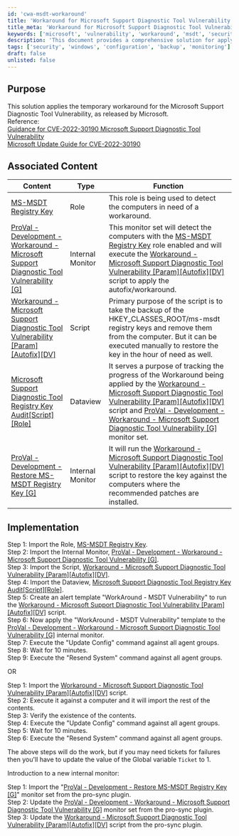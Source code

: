 ```yaml
---
id: 'cwa-msdt-workaround'
title: 'Workaround for Microsoft Support Diagnostic Tool Vulnerability'
title_meta: 'Workaround for Microsoft Support Diagnostic Tool Vulnerability'
keywords: ['microsoft', 'vulnerability', 'workaround', 'msdt', 'security']
description: 'This document provides a comprehensive solution for applying a temporary workaround for the Microsoft Support Diagnostic Tool Vulnerability (CVE-2022-30190) as released by Microsoft. It includes detailed implementation steps and associated content for monitoring and restoring registry keys.'
tags: ['security', 'windows', 'configuration', 'backup', 'monitoring']
draft: false
unlisted: false
---
```

## Purpose

This solution applies the temporary workaround for the Microsoft Support Diagnostic Tool Vulnerability, as released by Microsoft.  
Reference:  
[Guidance for CVE-2022-30190 Microsoft Support Diagnostic Tool Vulnerability](https://msrc-blog.microsoft.com/2022/05/30/guidance-for-cve-2022-30190-microsoft-support-diagnostic-tool-vulnerability/)  
[Microsoft Update Guide for CVE-2022-30190](https://msrc.microsoft.com/update-guide/en-US/vulnerability/CVE-2022-30190)

## Associated Content

| Content                                                                                                           | Type          | Function                                                                                                                                                                                                                                      |
|-------------------------------------------------------------------------------------------------------------------|---------------|-----------------------------------------------------------------------------------------------------------------------------------------------------------------------------------------------------------------------------------------------|
| [MS-MSDT Registry Key](https://proval.itglue.com/DOC-5078775-10072204)                                         | Role          | This role is being used to detect the computers in need of a workaround.                                                                                                                                                                   |
| [ProVal - Development - Workaround - Microsoft Support Diagnostic Tool Vulnerability [G]](https://proval.itglue.com/DOC-5078775-10072205) | Internal Monitor | This monitor set will detect the computers with the [MS-MSDT Registry Key](https://proval.itglue.com/DOC-5078775-10072204) role enabled and will execute the [Workaround - Microsoft Support Diagnostic Tool Vulnerability [Param][Autofix][DV]](https://proval.itglue.com/DOC-5078775-10072208) script to apply the autofix/workaround. |
| [Workaround - Microsoft Support Diagnostic Tool Vulnerability [Param][Autofix][DV]](https://proval.itglue.com/DOC-5078775-10072208) | Script        | Primary purpose of the script is to take the backup of the HKEY_CLASSES_ROOT/ms-msdt registry keys and remove them from the computer. But it can be executed manually to restore the key in the hour of need as well.                      |
| [Microsoft Support Diagnostic Tool Registry Key Audit[Script][Role]](https://proval.itglue.com/DOC-5078775-10072206) | Dataview      | It serves a purpose of tracking the progress of the Workaround being applied by the [Workaround - Microsoft Support Diagnostic Tool Vulnerability [Param][Autofix][DV]](https://proval.itglue.com/DOC-5078775-10072208) script and [ProVal - Development - Workaround - Microsoft Support Diagnostic Tool Vulnerability [G]](https://proval.itglue.com/DOC-5078775-10072205) monitor set. |
| [ProVal - Development - Restore MS-MSDT Registry Key [G]](https://proval.itglue.com/DOC-5078775-10206203)       | Internal Monitor | It will run the [Workaround - Microsoft Support Diagnostic Tool Vulnerability [Param][Autofix][DV]](https://proval.itglue.com/DOC-5078775-10072208) script to restore the key against the computers where the recommended patches are installed. |

## Implementation

Step 1: Import the Role, [MS-MSDT Registry Key](https://proval.itglue.com/DOC-5078775-10072204).  
Step 2: Import the Internal Monitor, [ProVal - Development - Workaround - Microsoft Support Diagnostic Tool Vulnerability [G]](https://proval.itglue.com/DOC-5078775-10072205).  
Step 3: Import the Script, [Workaround - Microsoft Support Diagnostic Tool Vulnerability [Param][Autofix][DV]](https://proval.itglue.com/DOC-5078775-10072208).  
Step 4: Import the Dataview, [Microsoft Support Diagnostic Tool Registry Key Audit[Script][Role]](https://proval.itglue.com/DOC-5078775-10072206).  
Step 5: Create an alert template "WorkAround - MSDT Vulnerability" to run the [Workaround - Microsoft Support Diagnostic Tool Vulnerability [Param][Autofix][DV]](https://proval.itglue.com/DOC-5078775-10072208) script.  
Step 6: Now apply the "WorkAround - MSDT Vulnerability" template to the [ProVal - Development - Workaround - Microsoft Support Diagnostic Tool Vulnerability [G]](https://proval.itglue.com/DOC-5078775-10072205) internal monitor.  
Step 7: Execute the "Update Config" command against all agent groups.  
Step 8: Wait for 10 minutes.  
Step 9: Execute the "Resend System" command against all agent groups.  

OR

Step 1: Import the [Workaround - Microsoft Support Diagnostic Tool Vulnerability [Param][Autofix][DV]](https://proval.itglue.com/DOC-5078775-10072208) script.  
Step 2: Execute it against a computer and it will import the rest of the contents.  
Step 3: Verify the existence of the contents.  
Step 4: Execute the "Update Config" command against all agent groups.  
Step 5: Wait for 10 minutes.  
Step 6: Execute the "Resend System" command against all agent groups.  

The above steps will do the work, but if you may need tickets for failures then you'll have to update the value of the Global variable `Ticket` to 1.

Introduction to a new internal monitor:  

Step 1: Import the "[ProVal - Development - Restore MS-MSDT Registry Key [G]](https://proval.itglue.com/DOC-5078775-10206203)" monitor set from the pro-sync plugin.  
Step 2: Update the [ProVal - Development - Workaround - Microsoft Support Diagnostic Tool Vulnerability [G]](https://proval.itglue.com/DOC-5078775-10072205) monitor set from the pro-sync plugin.  
Step 3: Update the [Workaround - Microsoft Support Diagnostic Tool Vulnerability [Param][Autofix][DV]](https://proval.itglue.com/DOC-5078775-10072208) script from the pro-sync plugin.



